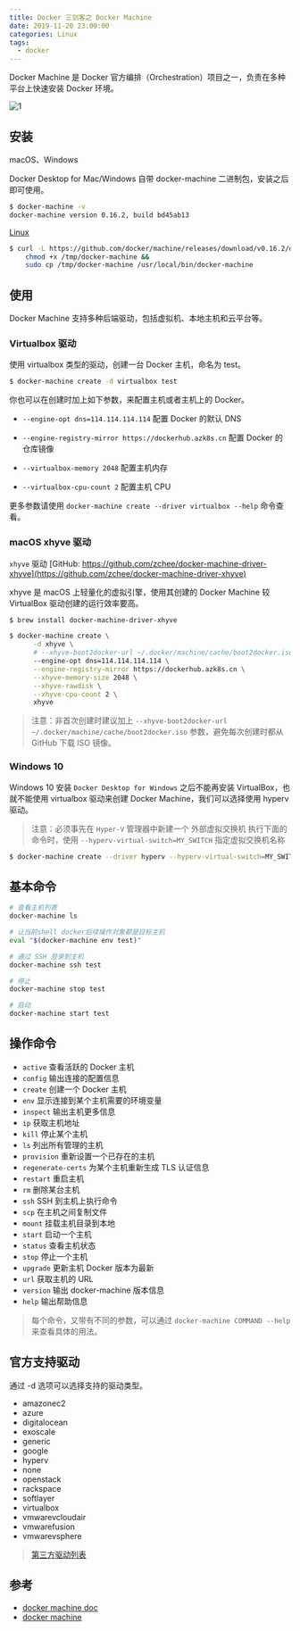 ```yaml
---
title: Docker 三剑客之 Docker Machine
date: 2019-11-20 23:00:00
categories: Linux
tags:
  - docker
---
```


Docker Machine 是 Docker 官方编排（Orchestration）项目之一，负责在多种平台上快速安装 Docker 环境。

<!--more-->

![1][1]

## 安装

macOS、Windows

Docker Desktop for Mac/Windows 自带 docker-machine 二进制包，安装之后即可使用。

```bash
$ docker-machine -v
docker-machine version 0.16.2, build bd45ab13
```

[Linux](https://github.com/docker/machine/releases/)

```bash
$ curl -L https://github.com/docker/machine/releases/download/v0.16.2/docker-machine-`uname -s`-`uname -m` >/tmp/docker-machine &&
    chmod +x /tmp/docker-machine &&
    sudo cp /tmp/docker-machine /usr/local/bin/docker-machine
```

[1]: /images/linux/docker-docker-machine/1.png

## 使用

Docker Machine 支持多种后端驱动，包括虚拟机、本地主机和云平台等。

### Virtualbox 驱动

使用 virtualbox 类型的驱动，创建一台 Docker 主机，命名为 test。

```bash
$ docker-machine create -d virtualbox test
```

你也可以在创建时加上如下参数，来配置主机或者主机上的 Docker。

- `--engine-opt dns=114.114.114.114` 配置 Docker 的默认 DNS

- `--engine-registry-mirror https://dockerhub.azk8s.cn` 配置 Docker 的仓库镜像

- `--virtualbox-memory 2048` 配置主机内存

- `--virtualbox-cpu-count 2` 配置主机 CPU

更多参数请使用 `docker-machine create --driver virtualbox --help` 命令查看。

### macOS xhyve 驱动

`xhyve` 驱动 [GitHub: https://github.com/zchee/docker-machine-driver-xhyve](https://github.com/zchee/docker-machine-driver-xhyve)

xhyve 是 macOS 上轻量化的虚拟引擎，使用其创建的 Docker Machine 较 VirtualBox 驱动创建的运行效率要高。

```bash
$ brew install docker-machine-driver-xhyve

$ docker-machine create \
      -d xhyve \
      # --xhyve-boot2docker-url ~/.docker/machine/cache/boot2docker.iso \
      --engine-opt dns=114.114.114.114 \
      --engine-registry-mirror https://dockerhub.azk8s.cn \
      --xhyve-memory-size 2048 \
      --xhyve-rawdisk \
      --xhyve-cpu-count 2 \
      xhyve
```

> 注意：非首次创建时建议加上 `--xhyve-boot2docker-url ~/.docker/machine/cache/boot2docker.iso` 参数，避免每次创建时都从 GitHub 下载 ISO 镜像。

### Windows 10

Windows 10 安装 `Docker Desktop for Windows` 之后不能再安装 VirtualBox，也就不能使用 virtualbox 驱动来创建 Docker Machine，我们可以选择使用 hyperv 驱动。

> 注意：必须事先在 `Hyper-V` 管理器中新建一个 外部虚拟交换机 执行下面的命令时，使用 `--hyperv-virtual-switch=MY_SWITCH` 指定虚拟交换机名称

```bash
$ docker-machine create --driver hyperv --hyperv-virtual-switch=MY_SWITCH vm
```

## 基本命令

```bash
# 查看主机列表
docker-machine ls

# 让当前shell docker后续操作对象都是目标主机
eval "$(docker-machine env test)"

# 通过 SSH 登录到主机
docker-machine ssh test

# 停止
docker-machine stop test

# 启动
docker-machine start test
```

## 操作命令

- `active` 查看活跃的 Docker 主机
- `config` 输出连接的配置信息
- `create` 创建一个 Docker 主机
- `env` 显示连接到某个主机需要的环境变量
- `inspect` 输出主机更多信息
- `ip` 获取主机地址
- `kill` 停止某个主机
- `ls` 列出所有管理的主机
- `provision` 重新设置一个已存在的主机
- `regenerate-certs` 为某个主机重新生成 TLS 认证信息
- `restart` 重启主机
- `rm` 删除某台主机
- `ssh` SSH 到主机上执行命令
- `scp` 在主机之间复制文件
- `mount` 挂载主机目录到本地
- `start` 启动一个主机
- `status` 查看主机状态
- `stop` 停止一个主机
- `upgrade` 更新主机 Docker 版本为最新
- `url` 获取主机的 URL
- `version` 输出 docker-machine 版本信息
- `help` 输出帮助信息

> 每个命令，又带有不同的参数，可以通过 `docker-machine COMMAND --help` 来查看具体的用法。

## 官方支持驱动

通过 -d 选项可以选择支持的驱动类型。

- amazonec2
- azure
- digitalocean
- exoscale
- generic
- google
- hyperv
- none
- openstack
- rackspace
- softlayer
- virtualbox
- vmwarevcloudair
- vmwarefusion
- vmwarevsphere

> [第三方驱动列表](https://github.com/docker/docker.github.io/blob/master/machine/AVAILABLE_DRIVER_PLUGINS.md)

## 参考

- [docker machine doc](https://docs.docker.com/machine/)
- [docker machine](https://github.com/docker/machine/)
